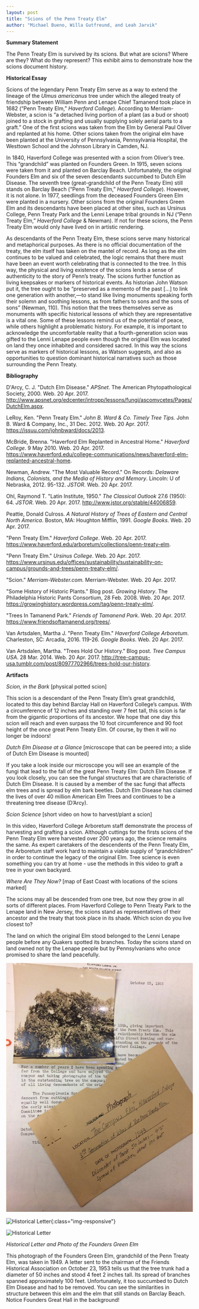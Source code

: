 ```yaml
---
layout: post
title: "Scions of the Penn Treaty Elm"
author: "Michael Bueno, Willa Gutfreund, and Leah Jarvik"
---
```


**Summary Statement** 

The Penn Treaty Elm is survived by its scions. But what are scions? Where are they? What do they represent? This exhibit aims to demonstrate how the scions document history.

**Historical Essay**

Scions of the legendary Penn Treaty Elm serve as a way to extend the lineage of the *Ulmus americanus* tree under which the alleged treaty of friendship between William Penn and Lenape Chief Tamanend took place in 1682 (“Penn Treaty Elm,” *Haverford College*). According to Merriam-Webster, a scion is “a detached living portion of a plant (as a bud or shoot) joined to a stock in grafting and usually supplying solely aerial parts to a graft.” One of the first scions was taken from the Elm by General Paul Oliver and replanted at his home. Other scions taken from the original elm have been planted at the University of Pennsylvania, Pennsylvania Hospital, the Westtown School and the Johnson Library in Camden, NJ.

In 1840, Haverford College was presented with a scion from Oliver’s tree. This “grandchild” was planted on Founders Green. In 1915, seven scions were taken from it and planted on Barclay Beach. Unfortunately, the original Founders Elm and six of the seven descendants succumbed to Dutch Elm Disease. The seventh tree (great-grandchild of the Penn Treaty Elm) still stands on Barclay Beach (“Penn Treaty Elm,” *Haverford College*). However, it is not alone. In 1977, seedlings from the deceased Founders Green Elm were planted in a nursery. Other scions from the original Founders Green Elm and its descendants have been placed at other sites, such as Ursinus College, Penn Treaty Park and the Lenni Lenape tribal grounds in NJ (“Penn Treaty Elm,” *Haverford College* & Newman). If not for these scions, the Penn Treaty Elm would only have lived on in artistic rendering.

As descendants of the Penn Treaty Elm, these scions serve many historical and metaphorical purposes. As there is no official documentation of the treaty, the elm itself has taken on the mantel of record. As long as the elm continues to be valued and celebrated, the logic remains that there must have been an event worth celebrating that is connected to the tree. In this way, the physical and living existence of the scions lends a sense of authenticity to the story of Penn’s treaty. The scions further function as living keepsakes or markers of historical events. As historian John Watson put it, the tree ought to be “preserved as a memento of the past [...] to link one generation with another,—to stand like living monuments speaking forth their solemn and soothing lessons, as from fathers to sons and the sons of sons” (Newman, 110). This notion that the trees themselves serve as monuments with specific historical lessons of which they are representative is a vital one. Some of these lessons remind us of the potential of peace, while others highlight a problematic history. For example, it is important to acknowledge the uncomfortable reality that a fourth-generation scion was gifted to the Lenni Lenape people even though the original Elm was located on land they once inhabited and considered sacred. In this way the scions serve as markers of historical lessons, as Watson suggests, and also as opportunities to question dominant historical narratives such as those surrounding the Penn Treaty.

**Bibliography**

D'Arcy, C. J. "Dutch Elm Disease." *APSnet*. The American Phytopathological Society, 2000. Web. 20 Apr. 2017. http://www.apsnet.org/edcenter/intropp/lessons/fungi/ascomycetes/Pages/DutchElm.aspx. 

LeRoy, Ken. "Penn Treaty Elm." *John B. Ward & Co. Timely Tree Tips.* John B. Ward & Company, Inc., 31 Dec. 2012. Web. 20 Apr. 2017. https://issuu.com/johnbward/docs/2013.

McBride, Brenna. "Haverford Elm Replanted in Ancestral Home." *Haverford College*. 9 May 2010. Web. 20 Apr. 2017. https://www.haverford.edu/college-communications/news/haverford-elm-replanted-ancestral-home.

Newman, Andrew. "The Most Valuable Record." On Records: *Delaware Indians, Colonists, and the Media of History and Memory*. Lincoln: U of Nebraska, 2012. 95-132. *JSTOR*. Web. 20 Apr. 2017.

Ohl, Raymond T. "Latin Institute, 1950." *The Classical Outlook* 27.6 (1950): 64. *JSTOR*. Web. 20 Apr. 2017. http://www.jstor.org/stable/44006859.

Peattie, Donald Culross. *A Natural History of Trees of Eastern and Central North America*. Boston, MA: Houghton Mifflin, 1991. *Google Books*. Web. 20 Apr. 2017.

"Penn Treaty Elm." *Haverford College*. Web. 20 Apr. 2017. https://www.haverford.edu/arboretum/collections/penn-treaty-elm.

"Penn Treaty Elm." *Ursinus College*. Web. 20 Apr. 2017. https://www.ursinus.edu/offices/sustainability/sustainability-on-campus/grounds-and-trees/penn-treaty-elm/.

"Scion." *Merriam-Webster.com.* Merriam-Webster. Web. 20 Apr. 2017.

"Some History of Historic Plants." Blog post. *Growing History*. The Philadelphia Historic Pants Consortium, 28 Feb. 2008. Web. 20 Apr. 2017. https://growinghistory.wordpress.com/tag/penn-treaty-elm/.

"Trees In Tamanend Park." *Friends of Tamanend Park*. Web. 20 Apr. 2017. https://www.friendsoftamanend.org/trees/. 

Van Artsdalen, Martha J. "Penn Treaty Elm." *Haverford College Arboretum*. Charleston, SC: Arcadia, 2016. 119-26. *Google Books*. Web. 20 Apr. 2017.

Van Artsdalen, Martha. "Trees Hold Our History." Blog post. *Tree Campus USA*. 28 Mar. 2014. Web. 20 Apr. 2017. http://tree-campus-usa.tumblr.com/post/80977702966/trees-hold-our-history. 

**Artifacts**

*Scion, in the Bark* [physical potted scion]

This scion is a descendant of the Penn Treaty Elm’s great grandchild, located to this day behind Barclay Hall on Haverford College’s campus. With a circumference of 12 inches and standing over 7 feet tall, this scion is far from the gigantic proportions of its ancestor. We hope that one day this scion will reach and even surpass the 10 foot circumference and 90 foot height of the once great Penn Treaty Elm. Of course, by then it will no longer be indoors!

*Dutch Elm Disease at a Glance* [microscope that can be peered into; a slide of Dutch Elm Disease is mounted]

If you take a look inside our microscope you will see an example of the fungi that lead to the fall of the great Penn Treaty Elm: Dutch Elm Disease. If you look closely, you can see the fungal structures that are characteristic of Dutch Elm Disease. It is caused by a member of the sac fungi that affects elm trees and is spread by elm bark beetles. Dutch Elm Disease has claimed the lives of over 40 million American Elm Trees and continues to be a threatening tree disease (D’Arcy).

*Scion Science* [short video on how to harvest/plant a scion]

In this video, Haverford College Arboretum staff demonstrate the process of harvesting and grafting a scion. Although cuttings for the firsts scions of the Penn Treaty Elm were harvested over 200 years ago, the science remains the same. As expert caretakers of the descendents of the Penn Treaty Elm, the Arboretum staff work hard to maintain a viable supply of “grandchildren” in order to continue the legacy of the original Elm. Tree science is even something you can try at home - use the methods in this video to graft a tree in your own backyard.

*Where Are They Now?* [map of East Coast with locations of the scions marked]

The scions may all be descended from one tree, but now they grow in all sorts of different places. From Haverford College to Penn Treaty Park to the Lenape land in New Jersey, the scions stand as representatives of their ancestor and the treaty that took place in its shade. Which scion do you live closest to? 

The land on which the original Elm stood belonged to the Lenni Lenape people before any Quakers spotted its branches. Today the scions stand on land owned not by the Lenape people but by Pennsylvanians who once promised to share the land peacefully.

![Historical Letter](https://github.com/mzarafon/penn-treaty-elm/blob/gh-pages/Image-for-Scions-Post.png)

![Historical Letter](/includes/Image-for-Scions-Post.png){:class="img-responsive"}

![Historical Letter]({{https://mzarafon.github.io/penn-treaty-elm/Scions-of-the-Penn-Treaty-Elm}}/Image-for-Scions-Post.png)

*Historical Letter and Photo of the Founders Green Elm*

This photograph of the Founders Green Elm, grandchild of the Penn Treaty Elm, was taken in 1949. A letter sent to the chairman of the Friends Historical Association on October 23, 1953 tells us that the tree trunk had a diameter of 50 inches and stood 4 feet 2 inches tall. Its spread of branches spanned approximately 100 feet. Unfortunately, it too succumbed to Dutch Elm Disease and had to be removed. You can see the similarities in structure between this elm and the elm that still stands on Barclay Beach. Notice Founders Great Hall in the background!
